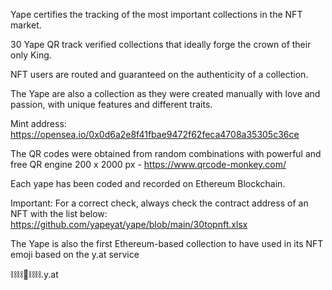 
Yape certifies the tracking of the most important collections in the NFT market.

30 Yape QR track verified collections that ideally forge the crown of their only King.

NFT users are routed and guaranteed on the authenticity of a collection.

The Yape are also a collection as they were created manually with love and passion, with unique features and different traits.

Mint address: https://opensea.io/0x0d6a2e8f41fbae9472f62feca4708a35305c36ce

The QR codes were obtained from random combinations with powerful and free QR engine 200 x 2000 px - https://www.qrcode-monkey.com/

Each yape has been coded and recorded on Ethereum Blockchain.

Important: 
For a correct check, always check the contract address of an NFT with the list below:
https://github.com/yapeyat/yape/blob/main/30topnft.xlsx

The Yape is also the first Ethereum-based collection to have used in its NFT emoji based on the y.at service 

⛓⛓🦍⛓⛓.y.at


